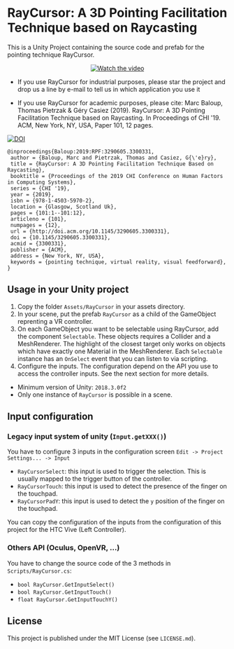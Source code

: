 # RayCursor: A 3D Pointing Facilitation Technique based on Raycasting

This is a Unity Project containing the source code and prefab for the pointing technique RayCursor.

<p align="center">
<a href="https://youtu.be/J0aQtUiQJ_E"><img src="https://img.youtube.com/vi/J0aQtUiQJ_E/sddefault.jpg" alt="Watch the video"></a>
</p>

- If you use RayCursor for industrial purposes, please star the project and drop us a line by e-mail to tell us in which application you use it

- If you use RayCursor for academic purposes, please cite: Marc Baloup, Thomas Pietrzak & Géry Casiez (2019). RayCursor: A 3D Pointing Facilitation Technique based on Raycasting. In Proceedings of CHI '19. ACM, New York, NY, USA, Paper 101, 12 pages.

[![DOI](https://img.shields.io/badge/doi-10.1145%2F3290605.3300331-blue)](https://doi.org/10.1145/3290605.3300331)

```
@inproceedings{Baloup:2019:RPF:3290605.3300331,
 author = {Baloup, Marc and Pietrzak, Thomas and Casiez, G{\'e}ry},
 title = {RayCursor: A 3D Pointing Facilitation Technique Based on Raycasting},
 booktitle = {Proceedings of the 2019 CHI Conference on Human Factors in Computing Systems},
 series = {CHI '19},
 year = {2019},
 isbn = {978-1-4503-5970-2},
 location = {Glasgow, Scotland Uk},
 pages = {101:1--101:12},
 articleno = {101},
 numpages = {12},
 url = {http://doi.acm.org/10.1145/3290605.3300331},
 doi = {10.1145/3290605.3300331},
 acmid = {3300331},
 publisher = {ACM},
 address = {New York, NY, USA},
 keywords = {pointing technique, virtual reality, visual feedforward},
} 
```

## Usage in your Unity project

1. Copy the folder `Assets/RayCursor` in your assets directory.
2. In your scene, put the prefab `RayCursor` as a child of the GameObject reprenting a VR controller.
3. On each GameObject you want to be selectable using RayCursor, add the component `Selectable`.
   These objects requires a Collider and a MeshRenderer.
   The highlight of the closest target only works on objects which have exactly one Material in the MeshRenderer.
   Each `Selectable` instance has an `OnSelect` event that you can listen to via scripting.
4. Configure the inputs. The configuration depend on the API you use to access the controller inputs. See the next section for more details.

- Minimum version of Unity: `2018.3.0f2`
- Only one instance of `RayCursor` is possible in a scene.

## Input configuration

### Legacy input system of unity (`Input.getXXX()`)

You have to configure 3 inputs in the configuration screen `Edit -> Project Settings... -> Input`

- `RayCursorSelect`: this input is used to trigger the selection. This is usually mapped to the trigger button of the controller.
- `RayCursorTouch`: this input is used to detect the presence of the finger on the touchpad.
- `RayCursorPadY`: this input is used to detect the `y` position of the finger on the touchpad.

You can copy the configuration of the inputs from the configuration of this project for the HTC Vive (Left Controller).

### Others API (Oculus, OpenVR, ...)

You have to change the source code of the 3 methods in `Scripts/RayCursor.cs`:

- `bool RayCursor.GetInputSelect()`
- `bool RayCursor.GetInputTouch()`
- `float RayCursor.GetInputTouchY()`

## License

This project is published under the MIT License (see `LICENSE.md`).
